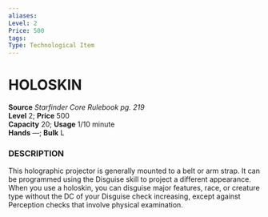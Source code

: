```yaml
---
aliases: 
Level: 2 
Price: 500
tags: 
Type: Technological Item
---
```


# HOLOSKIN

**Source** _Starfinder Core Rulebook pg. 219_  
**Level** 2; **Price** 500  
**Capacity** 20; **Usage** 1/10 minute  
**Hands** —; **Bulk** L

### DESCRIPTION

This holographic projector is generally mounted to a belt or arm strap. It can be programmed using the Disguise skill to project a different appearance. When you use a holoskin, you can disguise major features, race, or creature type without the DC of your Disguise check increasing, except against Perception checks that involve physical examination.